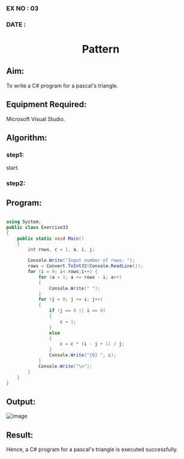 ### EX NO : 03
### DATE  :
# <p align="center"> Pattern </p>

## Aim:
To write a C# program for a pascal's triangle.

## Equipment Required:
Microsoft Visual Studio.

## Algorithm:
### step1:
start.

### step2:


## Program:
```c#

using System;
public class Exercise33
{
    public static void Main()
    {
        int rows, c = 1, a, i, j;

        Console.Write("Input number of rows: ");
        rows = Convert.ToInt32(Console.ReadLine());
        for (i = 0; i< rows;i++) {
            for (a = 1; a <= rows - i; a++)
            {
                Console.Write(" ");
            }
            for (j = 0; j <= i; j++)
            {
                if (j == 0 || i == 0)
                {
                    c = 1;
                }
                else
                {
                    c = c * (i - j + 1) / j;
                }
                Console.Write("{0} ", c);
            }
            Console.Write("\n");
        }
    }
}
```

## Output:
![image](https://user-images.githubusercontent.com/70213227/189270870-3ef897f7-7031-43f4-80ee-5c373662f03a.png)

## Result:
Hence, a C# program for a pascal's triangle is executed successfully.
